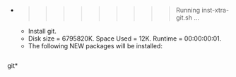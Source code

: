 * >>>>>>>>> Running inst-xtra-git.sh ...
  * Install git.
  * Disk size = 6795820K. Space Used = 12K. Runtime = 00:00:00:01.
  * The following NEW packages will be installed:
  ```bash
git*
  ```
